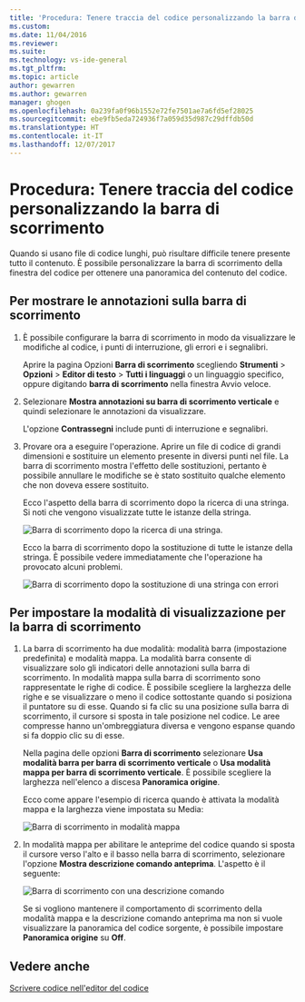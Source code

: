 ```yaml
---
title: 'Procedura: Tenere traccia del codice personalizzando la barra di scorrimento | Microsoft Docs'
ms.custom: 
ms.date: 11/04/2016
ms.reviewer: 
ms.suite: 
ms.technology: vs-ide-general
ms.tgt_pltfrm: 
ms.topic: article
author: gewarren
ms.author: gewarren
manager: ghogen
ms.openlocfilehash: 0a239fa0f96b1552e72fe7501ae7a6fd5ef28025
ms.sourcegitcommit: ebe9fb5eda724936f7a059d35d987c29dffdb50d
ms.translationtype: HT
ms.contentlocale: it-IT
ms.lasthandoff: 12/07/2017
---
```

# <a name="how-to-track-your-code-by-customizing-the-scrollbar"></a>Procedura: Tenere traccia del codice personalizzando la barra di scorrimento

Quando si usano file di codice lunghi, può risultare difficile tenere presente tutto il contenuto. È possibile personalizzare la barra di scorrimento della finestra del codice per ottenere una panoramica del contenuto del codice.

## <a name="to-show-annotations-on-the-scroll-bar"></a>Per mostrare le annotazioni sulla barra di scorrimento

1. È possibile configurare la barra di scorrimento in modo da visualizzare le modifiche al codice, i punti di interruzione, gli errori e i segnalibri.

    Aprire la pagina Opzioni **Barra di scorrimento** scegliendo **Strumenti** > **Opzioni** > **Editor di testo** > **Tutti i linguaggi** o un linguaggio specifico, oppure digitando **barra di scorrimento** nella finestra Avvio veloce.

2. Selezionare **Mostra annotazioni su barra di scorrimento verticale** e quindi selezionare le annotazioni da visualizzare.

    L'opzione **Contrassegni** include punti di interruzione e segnalibri.

3. Provare ora a eseguire l'operazione. Aprire un file di codice di grandi dimensioni e sostituire un elemento presente in diversi punti nel file. La barra di scorrimento mostra l'effetto delle sostituzioni, pertanto è possibile annullare le modifiche se è stato sostituito qualche elemento che non doveva essere sostituito.

    Ecco l'aspetto della barra di scorrimento dopo la ricerca di una stringa. Si noti che vengono visualizzate tutte le istanze della stringa.

    ![Barra di scorrimento dopo la ricerca di una stringa.](../ide/media/enhancedscrollbarsearch.png "EnhancedScrollbarSearch")

    Ecco la barra di scorrimento dopo la sostituzione di tutte le istanze della stringa. È possibile vedere immediatamente che l'operazione ha provocato alcuni problemi.

    ![Barra di scorrimento dopo la sostituzione di una stringa con errori](../ide/media/enhancedscrollbarreplace.png "EnhancedScrollbarReplace")

## <a name="to-set-the-display-mode-for-the-scroll-bar"></a>Per impostare la modalità di visualizzazione per la barra di scorrimento

1. La barra di scorrimento ha due modalità: modalità barra (impostazione predefinita) e modalità mappa. La modalità barra consente di visualizzare solo gli indicatori delle annotazioni sulla barra di scorrimento. In modalità mappa sulla barra di scorrimento sono rappresentate le righe di codice. È possibile scegliere la larghezza delle righe e se visualizzare o meno il codice sottostante quando si posiziona il puntatore su di esse. Quando si fa clic su una posizione sulla barra di scorrimento, il cursore si sposta in tale posizione nel codice. Le aree compresse hanno un'ombreggiatura diversa e vengono espanse quando si fa doppio clic su di esse.

    Nella pagina delle opzioni **Barra di scorrimento** selezionare **Usa modalità barra per barra di scorrimento verticale** o **Usa modalità mappa per barra di scorrimento verticale**. È possibile scegliere la larghezza nell'elenco a discesa **Panoramica origine**.

    Ecco come appare l'esempio di ricerca quando è attivata la modalità mappa e la larghezza viene impostata su Media:

    ![Barra di scorrimento in modalità mappa](../ide/media/enhancedscrollbar.png "EnhancedScrollbar")

2. In modalità mappa per abilitare le anteprime del codice quando si sposta il cursore verso l'alto e il basso nella barra di scorrimento, selezionare l'opzione **Mostra descrizione comando anteprima**. L'aspetto è il seguente:

    ![Barra di scorrimento con una descrizione comando](../ide/media/enhancedscrollbarsearchtooltip.png "EnhancedScrollbarSearchTooltip")

    Se si vogliono mantenere il comportamento di scorrimento della modalità mappa e la descrizione comando anteprima ma non si vuole visualizzare la panoramica del codice sorgente, è possibile impostare **Panoramica origine** su **Off**.

## <a name="see-also"></a>Vedere anche

[Scrivere codice nell'editor del codice](../ide/writing-code-in-the-code-and-text-editor.md)